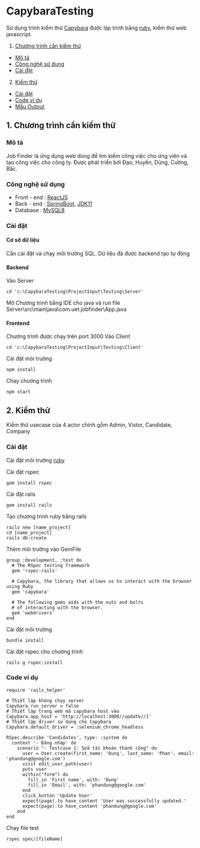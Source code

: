 ﻿# CapybaraTesting
Sử dụng trình kiểm thử [Capybara](#http://teamcapybara.github.io/capybara/) được lập trình bằng [ruby](#https://www.ruby-lang.org/vi/documentation/), kiểm thử web javascript.

1. [Chương trình cần kiểm thử](#projectInput)
  - [Mô tả](#descriptionProjectInput)
  - [Công nghệ sử dụng](#techProjectInput)
  - [Cài đặt](#settingProjectInput)
2. [Kiểm thử](#testing)
  - [Cài đặt](#implementTesting)
  - [Code ví dụ](#exampleCodeTesting)
  - [Mẫu Output](#formatOutputTesting)

## 1. Chương trình cần kiểm thử
<a name="descriptionProjectInput"></a>
### Mô tả
Job Finder là ứng dụng web dùng để tìm kiếm công việc cho ứng viên và tạo công việc cho công ty. Được phát triển bởi Đạo, Huyền, Dũng, Cường, Bắc.

<a name="techProjectInput"></a>
### Công nghệ sử dụng
* Front - end : [ReactJS](https://reactjs.org/)
* Back - end : [SpringBoot](https://spring.io/), [JDK11]()
* Database : [MySQL8](https://dev.mysql.com/downloads/installer/)

<a name="settingProjectInput"></a>
### Cài đặt
#### Cơ sở dữ liệu
Cần cài đặt và chạy môi trường SQL. Dữ liệu đã được backend tạo tự động

#### Backend
Vào Server
```
cd 'c:\CapybaraTesting\ProjectInput\Testing\Server'
```
Mở Chương trình bằng IDE cho java và run file Server\src\main\java\com.uet.jobfinder\App.java

#### Frontend
Chương trình được chạy trên port 3000
Vào Client
```
cd 'c:\CapybaraTesting\ProjectInput\Testing\Client'
```
Cài đặt môi trường
```
npm install
```
Chạy chương trình
```
npm start
```

## 2. Kiểm thử
Kiểm thử usecase của 4 actor chính gồm Admin, Vistor, Candidate, Company

### Cài đặt
Cài đặt môi trường [ruby](#https://www.ruby-lang.org/vi/downloads/)

Cài đặt rspec
```
gem install rspec
```
Cài đặt rails
```
gem install rails
```
Tạo chương trình ruby bằng rails
```
rails new [name_project]
cd [name_project]
rails db:create
```
Thêm môi trường vào GemFile
```
group :development, :test do
  # The RSpec testing framework
  gem 'rspec-rails'

  # Capybara, the library that allows us to interact with the browser using Ruby
  gem 'capybara'

  # The following gems aids with the nuts and bolts
  # of interacting with the browser.
  gem 'webdrivers'
end
```
Cài đặt môi trường
```
bundle install
```
Cài đặt rspec cho chương trình
```
rails g rspec:install
```

### Code ví dụ
```
require 'rails_helper'

# Thiết lập không chạy server
Capybara.run_server = false
# Thiết lập trang web mà capybara host vào
Capybara.app_host = 'http://localhost:3000//update//1'
# Thiết lập driver sử dụng cho Capybara
Capybara.default_driver = :selenium_chrome_headless

RSpec.describe 'Candidates', type: :system do
  context '- Đăng nhập' do 
    scenario "- Testcase 1: Sửa tài khoản thành công" do
      user = User.create(first_name: 'Dung', last_name: 'Phan', email: 'phandung@google.com')
      visit edit_user_path(user)
      puts user
      within("form") do
        fill_in 'First name', with: 'Dung'
        fill_in 'Email', with: 'phandung@google.com'
      end
      click_button 'Update User'
      expect(page).to have_content 'User was successfully updated.'
      expect(page).to have_content 'phandung@google.com'
    end
end
```

Chạy file test
```
rspec spec/[fileName]
```
